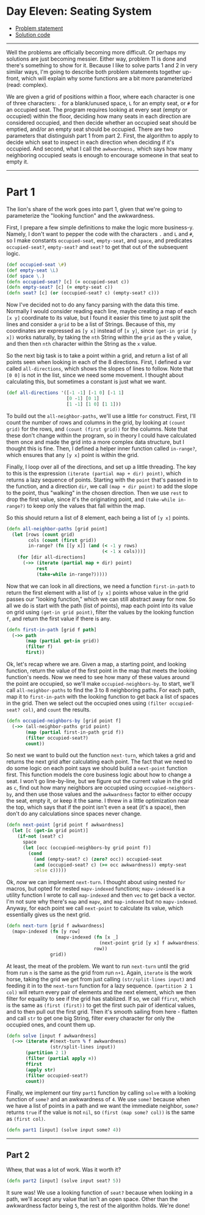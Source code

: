 # Day Eleven: Seating System

* [Problem statement](https://adventofcode.com/2020/day/11)
* [Solution code](https://github.com/abyala/advent-2020-clojure/blob/master/src/advent_2020_clojure/day11.clj)

---

Well the problems are officially becoming more difficult.  Or perhaps my solutions are just becoming messier.
Either way, problem 11 is done and there's something to show for it. Because I like to solve parts 1 and 2
in very similar ways, I'm going to describe both problem statements together up-front, which will explain 
why some functions are a bit more parameterized (read: complex).

We are given a grid of positions within a floor, where each character is one of three characters: `.` for
a blank/unused space, `L` for an empty seat, or `#` for an occupied seat. The program requires looking at
every seat (empty or occupied) within the floor, deciding how many seats in each direction are considered
occupied, and then decide whether an occupied seat should be emptied, and/or an empty seat should be
occupied. There are two parameters that distinguish part 1 from part 2. First, the algorithm to apply to
decide which seat to inspect in each direction when deciding if it's occupied. And second, what I call the
`awkwardness,` which says how many neighboring occupied seats is enough to encourage someone in that seat
to empty it.

---

# Part 1

The lion's share of the work goes into part 1, given that we're going to parameterize the "looking function"
and the awkwardness.
 
First, I prepare a few simple definitions to make the logic more business-y.  Namely, I don't want to
pepper the code with the characters `.` and `L` and `#`, so I make constants `occupied-seat`, `empty-seat`,
and `space`, and predicates `occupied-seat?`, `empty-seat?` and `seat?` to get that out of the subsequent
logic.

```clojure
(def occupied-seat \#)
(def empty-seat \L)
(def space \.)
(defn occupied-seat? [c] (= occupied-seat c))
(defn empty-seat? [c] (= empty-seat c))
(defn seat? [c] (or (occupied-seat? c) (empty-seat? c)))
```

Now I've decided not to do any fancy parsing with the data this time. Normally I would consider reading
each line, maybe creating a map of each `[x y]` coordinate to its value, but I found it easier this time
to just split the lines and consider a `grid` to be a list of Strings. Because of this, my coordinates 
are expressed as `[y x]` instead of `[x y]`, since `(get-in grid [y x])` works naturally, by taking the
`nth` String within the `grid` as the `y` value, and then then `nth` character within the String as the
`x` value.  

So the next big task is to take a point within a grid, and return a list of all points seen when looking
in each of the 8 directions. First, I defined a var called `all-directions`, which shows the slopes of lines
to follow. Note that `[0 0]` is not in the list, since we need some movement. I thought about calculating
this, but sometimes a constant is just what we want.

```clojure
(def all-directions '([-1 -1] [-1 0] [-1 1]
                      [0 -1] [0 1]
                      [1 -1] [1 0] [1 1]))
```

To build out the `all-neighbor-paths`, we'll use a little `for` construct. First, I'll count the number
of rows and columns in the grid, by looking at `(count grid)` for the rows, and `(count (first grid))` for
the columns.  Note that these don't change within the program, so in theory I could have calculated them
once and made the grid into a more complex data structure, but I thought this is fine. Then, I defined
a helper inner function called `in-range?`, which ensures that any `[y x]` point is within the grid.

Finally, I loop over all of the directions, and set up a little threading. The key to this is the expression
`(iterate (partial map + dir) point)`, which returns a lazy sequence of points. Starting with the `point`
that's passed in to the function, and a direction `dir`, we call `(map + dir point)` to add the slope to
the point, thus "walking" in the chosen direction. Then we use `rest` to drop the first value, since it's
the originating point, and `(take-while in-range?)` to keep only the values that fall within the map.

So this should return a list of 8 element, each being a list of `[y x]` points.

```clojure
(defn all-neighbor-paths [grid point]
  (let [rows (count grid)
        cols (count (first grid))
        in-range? (fn [[y x]] (and (< -1 y rows)
                                   (< -1 x cols)))]
    (for [dir all-directions]
      (->> (iterate (partial map + dir) point)
           rest
           (take-while in-range?)))))
```

Now that we can look in all directions, we need a function `first-in-path` to return the first element
with a list of `[y x]` points whose value in the grid passes our "looking function," which we can still
abstract away for now. So all we do is start with the path (list of points), map each point into its
value on grid using `(get-in grid point)`, filter the values by the looking function `f`, and return
the first value if there is any.

```clojure
(defn first-in-path [grid f path]
  (->> path
       (map (partial get-in grid))
       (filter f)
       first))
```

Ok, let's recap where we are. Given a map, a starting point, and looking function, return the value of
the first point in the map that meets the looking function's needs. Now we need to see how many of these
values around the point are occupied, so we'll make `occupied-neighbors-by`. to start, we'll call
`all-neighbor-paths` to find the 3 to 8 neighboring paths. For each path, map it to `first-in-path` with
the looking function to get back a list of spaces in the grid. Then we select out the occupied ones using
`(filter occupied-seat? col)`, and `count` the results.

```clojure
(defn occupied-neighbors-by [grid point f]
  (->> (all-neighbor-paths grid point)
       (map (partial first-in-path grid f))
       (filter occupied-seat?)
       count))
```

So next we want to build out the function `next-turn`, which takes a grid and returns the next grid after
calculating each point. The fact that we need to do some logic on each point says we should build a
`next-point` function first. This function models the core business logic about how to change a seat.
I won't go line-by-line, but we figure out the current value in the grid as `c`, find out how many
neighbors are occupied using `occupied-neighbors-by`, and then use those values and the `awkwardness`
factor to either occupy the seat, empty it, or keep it the same. I threw in a little optimization near
the top, which says that if the point isn't even a seat (it's a space), then don't do any calculations
since spaces never change.

```clojure
(defn next-point [grid point f awkwardness]
  (let [c (get-in grid point)]
    (if-not (seat? c)
      space
      (let [occ (occupied-neighbors-by grid point f)]
        (cond
          (and (empty-seat? c) (zero? occ)) occupied-seat
          (and (occupied-seat? c) (>= occ awkwardness)) empty-seat
          :else c)))))
```


Ok, _now_ we can implement `next-turn`. I thought about using nested `for` macros, but opted
for nested `mapv-indexed` functions; `mapv-indexed` is a utility function I wrote to call
`map-indexed` and then `vec` to get back a vector.  I'm not sure why there's `map` and `mapv`,
and `map-indexed` but no `mapv-indexed`. Anyway, for each point we call `next-point` to
calculate its value, which essentially gives us the next grid.

```clojure
(defn next-turn [grid f awkwardness]
  (mapv-indexed (fn [y row]
                  (mapv-indexed (fn [x _]
                                  (next-point grid [y x] f awkwardness))
                                row))
                grid))
```

At least, the meat of the problem. We want to run `next-turn` until the grid from run `n` is
the same as the grid from run `n+1`. Again, `iterate` is the work horse, taking the grid
we get from just calling `(str/split-lines input)` and feeding it in to the `next-turn`
function for a lazy sequence. `(partition 2 1 col)` will return every pair of elements and
the next element, which we then filter for equality to see if the grid has stablized. If so,
we call `ffirst`, which is the same as `(first (first))` to get the first such pair of
identical values, and to then pull out the first grid. Then it's smooth sailing from here -
flatten and call `str` to get one big String, filter every character for only the occupied
ones, and count them up.

```clojure
(defn solve [input f awkwardness]
  (->> (iterate #(next-turn % f awkwardness)
                (str/split-lines input))
       (partition 2 1)
       (filter (partial apply =))
       ffirst
       (apply str)
       (filter occupied-seat?)
       count))
```

Finally, we implement our tiny `part1` function by calling `solve` with a looking function of
`some?` and an awkwardness of `4`. We use `some?` because when we have a list of points in
a path and we want the immediate neighbor, `some?` returns `true` if the value is not `nil`,
so `(first (map some? col))` is the same as `(first col)`.

```clojure
(defn part1 [input] (solve input some? 4))
```

--- 

## Part 2

Whew, that was a lot of work.  Was it worth it?

```clojure
(defn part2 [input] (solve input seat? 5))
```

It sure was!  We use a looking function of `seat?` because when looking in a path, we'll
accept any value that isn't an open space. Other than the awkwardness factor being `5`,
the rest of the algorithm holds.  We're done!
 